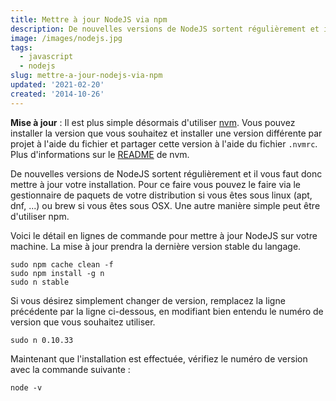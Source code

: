 ```yaml
---
title: Mettre à jour NodeJS via npm
description: De nouvelles versions de NodeJS sortent régulièrement et il vous faut donc mettre à jour votre installation. Pour ce faire vous pouvez le faire via le gestionnaire de paquets de votre distribution si vous êtes sous linux (apt, dnf, ...) ou brew si vous êtes sous OSX. Une autre manière simple peut être d'utiliser npm.
image: /images/nodejs.jpg
tags:
  - javascript
  - nodejs
slug: mettre-a-jour-nodejs-via-npm
updated: '2021-02-20'
created: '2014-10-26'
---
```


**Mise à jour** : Il est plus simple désormais d'utiliser [nvm](https://github.com/creationix/nvm). Vous pouvez installer la version que vous souhaitez et installer une version différente par projet à l'aide du fichier et partager cette version à l'aide du fichier `.nvmrc`. Plus d'informations sur le [README](https://github.com/creationix/nvm/blob/master/README.md) de nvm.

De nouvelles versions de NodeJS sortent régulièrement et il vous faut donc mettre à jour votre installation. Pour ce faire vous pouvez le faire via le gestionnaire de paquets de votre distribution si vous êtes sous linux (apt, dnf, ...) ou brew si vous êtes sous OSX. Une autre manière simple peut être d'utiliser npm.

Voici le détail en lignes de commande pour mettre à jour NodeJS sur votre machine. La mise à jour prendra la dernière version stable du langage.

```shell
sudo npm cache clean -f
sudo npm install -g n
sudo n stable
```

Si vous désirez simplement changer de version, remplacez la ligne précédente par la ligne ci-dessous, en modifiant bien entendu le numéro de version que vous souhaitez utiliser.

```shell
sudo n 0.10.33
```

Maintenant que l'installation est effectuée, vérifiez le numéro de version avec la commande suivante :

```shell
node -v
```
